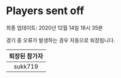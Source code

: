 # Players sent off
최종 업데이트: 2020년 12월 14일 18시 35분


경기 중 오류가 발생하는 경우 자동으로 퇴장됩니다.


| 퇴장된 참가자 |
|:---:|
| sukk719 |